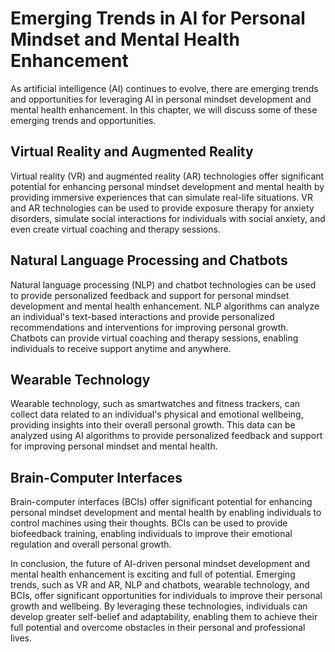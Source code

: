 Emerging Trends in AI for Personal Mindset and Mental Health Enhancement
===============================================================================================================================================================

As artificial intelligence (AI) continues to evolve, there are emerging trends and opportunities for leveraging AI in personal mindset development and mental health enhancement. In this chapter, we will discuss some of these emerging trends and opportunities.

Virtual Reality and Augmented Reality
-------------------------------------

Virtual reality (VR) and augmented reality (AR) technologies offer significant potential for enhancing personal mindset development and mental health by providing immersive experiences that can simulate real-life situations. VR and AR technologies can be used to provide exposure therapy for anxiety disorders, simulate social interactions for individuals with social anxiety, and even create virtual coaching and therapy sessions.

Natural Language Processing and Chatbots
----------------------------------------

Natural language processing (NLP) and chatbot technologies can be used to provide personalized feedback and support for personal mindset development and mental health enhancement. NLP algorithms can analyze an individual's text-based interactions and provide personalized recommendations and interventions for improving personal growth. Chatbots can provide virtual coaching and therapy sessions, enabling individuals to receive support anytime and anywhere.

Wearable Technology
-------------------

Wearable technology, such as smartwatches and fitness trackers, can collect data related to an individual's physical and emotional wellbeing, providing insights into their overall personal growth. This data can be analyzed using AI algorithms to provide personalized feedback and support for improving personal mindset and mental health.

Brain-Computer Interfaces
-------------------------

Brain-computer interfaces (BCIs) offer significant potential for enhancing personal mindset development and mental health by enabling individuals to control machines using their thoughts. BCIs can be used to provide biofeedback training, enabling individuals to improve their emotional regulation and overall personal growth.

In conclusion, the future of AI-driven personal mindset development and mental health enhancement is exciting and full of potential. Emerging trends, such as VR and AR, NLP and chatbots, wearable technology, and BCIs, offer significant opportunities for individuals to improve their personal growth and wellbeing. By leveraging these technologies, individuals can develop greater self-belief and adaptability, enabling them to achieve their full potential and overcome obstacles in their personal and professional lives.
